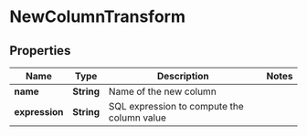 

# NewColumnTransform


## Properties

| Name | Type | Description | Notes |
|------------ | ------------- | ------------- | -------------|
|**name** | **String** | Name of the new column |  |
|**expression** | **String** | SQL expression to compute the column value |  |



